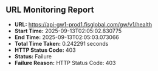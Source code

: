 ## URL Monitoring Report

- **URL:** https://api-gw1-prod1.fisglobal.com/gw/v1/health
- **Start Time:** 2025-09-13T02:05:02.830775
- **End Time:** 2025-09-13T02:05:03.073066
- **Total Time Taken:** 0.242291 seconds
- **HTTP Status Code:** 403
- **Status:** Failure
- **Failure Reason:** HTTP Status Code: 403
